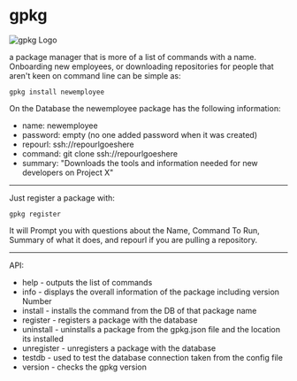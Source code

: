 # gpkg

![gpkg Logo](http://i.imgur.com/hLPkmk2.png)

a package manager that is more of a list of commands with a name. Onboarding new employees, or downloading repositories for people that aren't keen on command line can be simple as:

```
gpkg install newemployee
```

On the Database the newemployee package has the following information:

- name: newemployee
- password: empty (no one added password when it was created)
- repourl: ssh://repourlgoeshere
- command: git clone ssh://repourlgoeshere
- summary: "Downloads the tools and information needed for new developers on Project X"


-----

Just register a package with:

```
gpkg register
```

It will Prompt you with questions about the Name, Command To Run, Summary of what it does, and repourl if you are pulling a repository.


----


API:

- help - outputs the list of commands
- info - displays the overall information of the package including version Number
- install - installs the command from the DB of that package name
- register - registers a package with the database
- uninstall - uninstalls a package from the gpkg.json file and the location its installed
- unregister - unregisters a package with the database
- testdb - used to test the database connection taken from the config file
- version - checks the gpkg version
